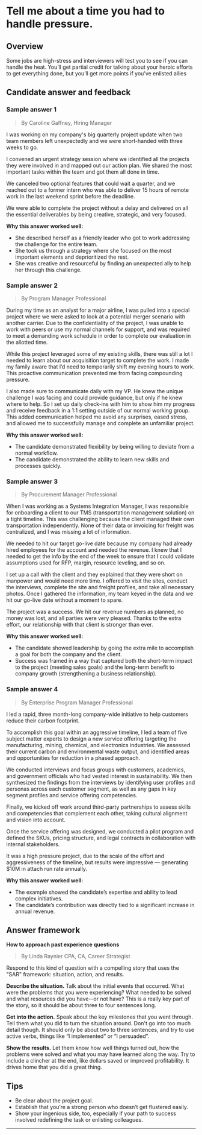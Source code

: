 # Tell me about a time you had to handle pressure.

## Overview
Some jobs are high-stress and interviewers will test you to see if you can handle the heat. You’ll get partial credit for talking about your heroic efforts to get everything done, but you’ll get more points if you’ve enlisted allies

## Candidate answer and feedback

### Sample answer 1
> By Caroline Gaffney, Hiring Manager

I was working on my company's big quarterly project update when two team members left unexpectedly and we were short-handed with three weeks to go.

I convened an urgent strategy session where we identified all the projects they were involved in and mapped out our action plan. We shared the most important tasks within the team and got them all done in time.

We canceled two optional features that could wait a quarter, and we reached out to a former intern who was able to deliver 15 hours of remote work in the last weekend sprint before the deadline.

We were able to complete the project without a delay and delivered on all the essential deliverables by being creative, strategic, and very focused.

**Why this answer worked well:**

* She described herself as a friendly leader who got to work addressing the challenge for the entire team.
* She took us through a strategy where she focused on the most important elements and deprioritized the rest.
* She was creative and resourceful by finding an unexpected ally to help her through this challenge.

### Sample answer 2
> By Program Manager Professional

During my time as an analyst for a major airline, I was pulled into a special project where we were asked to look at a potential merger scenario with another carrier. Due to the confidentiality of the project, I was unable to work with peers or use my normal channels for support, and was required to meet a demanding work schedule in order to complete our evaluation in the allotted time.

While this project leveraged some of my existing skills, there was still a lot I needed to learn about our acquisition target to complete the work. I made my family aware that I’d need to temporarily shift my evening hours to work. This proactive communication prevented me from facing compounding pressure.

I also made sure to communicate daily with my VP. He knew the unique challenge I was facing and could provide guidance, but only if he knew where to help. So I set up daily check-ins with him to show him my progress and receive feedback in a 1:1 setting outside of our normal working group. This added communication helped me avoid any surprises, eased stress, and allowed me to successfully manage and complete an unfamiliar project.

**Why this answer worked well:**

* The candidate demonstrated flexibility by being willing to deviate from a normal workflow.
* The candidate demonstrated the ability to learn new skills and processes quickly.

### Sample answer 3
> By Procurement Manager Professional

When I was working as a Systems Integration Manager, I was responsible for onboarding a client to our TMS (transportation management solution) on a tight timeline. This was challenging because the client managed their own transportation independently. None of their data or invoicing for freight was centralized, and I was missing a lot of information.

We needed to hit our target go-live date because my company had already hired employees for the account and needed the revenue. I knew that I needed to get the info by the end of the week to ensure that I could validate assumptions used for RFP, margin, resource leveling, and so on.

I set up a call with the client and they explained that they were short on manpower and would need more time. I offered to visit the sites, conduct the interviews, complete the site and freight profiles, and take all necessary photos. Once I gathered the information, my team keyed in the data and we hit our go-live date without a moment to spare.

The project was a success. We hit our revenue numbers as planned, no money was lost, and all parties were very pleased. Thanks to the extra effort, our relationship with that client is stronger than ever.

**Why this answer worked well:**

* The candidate showed leadership by going the extra mile to accomplish a goal for both the company and the client.
* Success was framed in a way that captured both the short-term impact to the project (meeting sales goals) and the long-term benefit to company growth (strengthening a business relationship).

### Sample answer 4
> By Enterprise Program Manager Professional

I led a rapid, three month-long company-wide initiative to help customers reduce their carbon footprint.

To accomplish this goal within an aggressive timeline, I led a team of five subject matter experts to design a new service offering targeting the manufacturing, mining, chemical, and electronics industries. We assessed their current carbon and environmental waste output, and identified areas and opportunities for reduction in a phased approach.

We conducted interviews and focus groups with customers, academics, and government officials who had vested interest in sustainability. We then synthesized the findings from the interviews by identifying user profiles and personas across each customer segment, as well as any gaps in key segment profiles and service offering competencies.

Finally, we kicked off work around third-party partnerships to assess skills and competencies that complement each other, taking cultural alignment and vision into account.

Once the service offering was designed, we conducted a pilot program and defined the SKUs, pricing structure, and legal contracts in collaboration with internal stakeholders.

It was a high pressure project, due to the scale of the effort and aggressiveness of the timeline, but results were impressive — generating $10M in attach run rate annually.

**Why this answer worked well:**

* The example showed the candidate’s expertise and ability to lead complex initiatives.
* The candidate’s contribution was directly tied to a significant increase in annual revenue.

## Answer framework

**How to approach past experience questions**

> By Linda Raynier CPA, CA, Career Strategist

Respond to this kind of question with a compelling story that uses the "SAR" framework: situation, action, and results.

**Describe the situation.** Talk about the initial events that occurred. What were the problems that you were experiencing? What needed to be solved and what resources did you have--or not have? This is a really key part of the story, so it should be about three to four sentences long.

**Get into the action.** Speak about the key milestones that you went through. Tell them what you did to turn the situation around. Don't go into too much detail though. It should only be about two to three sentences, and try to use active verbs, things like “I implemented” or “I persuaded”.

**Show the results.** Let them know how well things turned out, how the problems were solved and what you may have learned along the way. Try to include a clincher at the end, like dollars saved or improved profitability. It drives home that you did a great thing.

## Tips

* Be clear about the project goal.
* Establish that you’re a strong person who doesn’t get flustered easily.
* Show your ingenious side, too, especially if your path to success involved redefining the task or enlisting colleagues.

---
